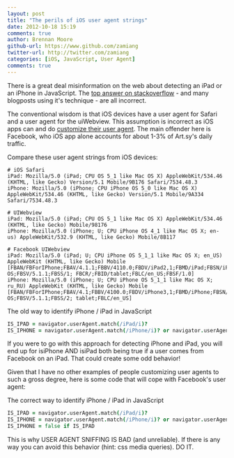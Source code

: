 ```yaml
---
layout: post
title: "The perils of iOS user agent strings"
date: 2012-10-18 15:19
comments: true
author: Brennan Moore
github-url: https://www.github.com/zamiang
twitter-url: http://twitter.com/zamiang
categories: [iOS, JavaScript, User Agent]
comments: true
---
```


There is a great deal misinformation on the web about detecting an
iPad or an iPhone in JavaScript. The
[top answer on stackoverflow](http://stackoverflow.com/a/4617648) -
and many blogposts using it's technique - are all incorrect.

The conventional wisdom is that iOS devices have a user agent for
Safari and a user agent for the uiWebview. This assumption is
incorrect as iOS apps can and do
[customize their user agent](http://stackoverflow.com/a/8666438). The
main offender here is Facebook, who iOS app alone accounts for about
1-3% of Art.sy's daily traffic.

Compare these user agent strings from iOS devices:
```
# iOS Safari
iPad: Mozilla/5.0 (iPad; CPU OS 5_1 like Mac OS X) AppleWebKit/534.46 (KHTML, like Gecko) Version/5.1 Mobile/9B176 Safari/7534.48.3
iPhone: Mozilla/5.0 (iPhone; CPU iPhone OS 5_0 like Mac OS X) AppleWebKit/534.46 (KHTML, like Gecko) Version/5.1 Mobile/9A334 Safari/7534.48.3

# UIWebview
iPad: Mozilla/5.0 (iPad; CPU OS 5_1 like Mac OS X) AppleWebKit/534.46 (KHTML, like Gecko) Mobile/98176
iPhone: Mozilla/5.0 (iPhone; U; CPU iPhone OS 4_1 like Mac OS X; en-us) AppleWebKit/532.9 (KHTML, like Gecko) Mobile/8B117

# Facebook UIWebview
iPad: Mozilla/5.0 (iPad; U; CPU iPhone OS 5_1_1 like Mac OS X; en_US) AppleWebKit (KHTML, like Gecko) Mobile [FBAN/FBForIPhone;FBAV/4.1.1;FBBV/4110.0;FBDV/iPad2,1;FBMD/iPad;FBSN/iPhone OS;FBSV/5.1.1;FBSS/1; FBCR/;FBID/tablet;FBLC/en_US;FBSF/1.0]
iPhone: Mozilla/5.0 (iPhone; U; CPU iPhone OS 5_1_1 like Mac OS X; ru_RU) AppleWebKit (KHTML, like Gecko) Mobile [FBAN/FBForIPhone;FBAV/4.1;FBBV/4100.0;FBDV/iPhone3,1;FBMD/iPhone;FBSN/iPhone OS;FBSV/5.1.1;FBSS/2; tablet;FBLC/en_US]
``` 

The old way to identify iPhone / iPad in JavaScript
```coffeescript
IS_IPAD = navigator.userAgent.match(/iPad/i)?
IS_IPHONE = navigator.userAgent.match(/iPhone/i)? or navigator.userAgent.match(/iPod/i)?
```

If you were to go with this approach for detecting iPhone and iPad,
you will end up for isiPhone AND isiPad both being true if a user
comes from Facebook on an iPad. That could create some odd behavior!

Given that I have no other examples of people customizing user agents
to such a gross degree, here is some code that will cope with
Facebook's user agent:

The correct way to identify iPhone / iPad in JavaScript
```coffeescript
IS_IPAD = navigator.userAgent.match(/iPad/i)?
IS_IPHONE = navigator.userAgent.match(/iPhone/i)? or navigator.userAgent.match(/iPod/i)?
IS_IPHONE = false if IS_IPAD
```

This is why USER AGENT SNIFFING IS BAD (and unreliable). If there is
any way you can avoid this behavior (hint: css media queries). DO IT.
